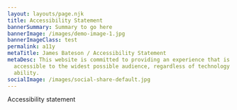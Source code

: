 ```yaml
---
layout: layouts/page.njk
title: Accessibility Statement
bannerSummary: Summary to go here
bannerImage: /images/demo-image-1.jpg
bannerImageClass: test
permalink: a11y
metaTitle: James Bateson / Accessibility Statement
metaDesc: This website is committed to providing an experience that is
  accessible to the widest possible audience, regardless of technology or
  ability.
socialImage: /images/social-share-default.jpg
---
```

Accessibility statement